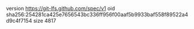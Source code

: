 version https://git-lfs.github.com/spec/v1
oid sha256:254281ca425e7656543bc336ff956f00aaf5b9933baf558f89522a4d9c4f7154
size 4817
